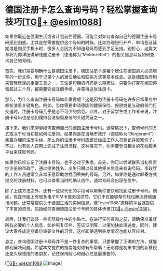 # 德国注册卡怎么查询号码？轻松掌握查询技巧[[TG💪+ @esim1088](https://t.me/s/esim1088)]

如果你最近在德国生活或者计划前往德国，可能会对如何查询自己的德国注册卡号码感到困惑。尤其是在需要提供这个号码的时候，比如办理银行开户、申请签证延期或是购买手机卡时，很多人会因为不知道号码而感到手足无措。别担心，这篇文章将为你详细讲解德国注册卡（德语称为“Meldezettel”）的相关信息以及如何查询自己的号码。

首先，我们需要明确什么是德国注册卡。德国注册卡是每个居住在德国的人必须填写的一份文件，用于记录个人的居住地址和联系方式等基本信息。这是德国政府用来管理居民的重要工具之一。无论是短期旅行还是长期居住，只要你打算在德国停留超过三个月，都需要完成注册手续，并获得这张注册卡。

那么，为什么查询注册卡号码如此重要呢？这是因为注册卡号码在许多日常事务中都扮演着关键角色。例如，当你需要申请德国的健康保险、报税或是与政府部门打交道时，注册卡号码几乎是必不可少的信息。此外，对于留学生或工作者来说，注册卡号码也是他们维持合法居留身份的关键凭证之一。

接下来，我们来聊聊如何查询自己的德国注册卡号码。通常情况下，查询号码的方式取决于你当初是如何注册的。如果你是在当地市政厅（德语称为“Bürgeramt”）亲自办理的注册手续，那么你的注册卡号码应该已经由工作人员登记并告知你了。不过，也有些人在网上完成了注册流程，这种情况下，你需要登录相关的在线服务平台来获取号码。

如果你已经忘记了注册卡号码，也不必过于焦虑。首先，你可以尝试联系当初负责你注册的市政厅，通过提供姓名、出生日期以及其他相关信息来查询号码。市政厅的工作人员通常会非常乐意帮助你找回丢失的号码。另外，如果你是通过邮寄方式提交的注册材料，也可以查看当时的确认信件，通常号码会出现在信中。

除了上述方法之外，还有一些现代化的手段可以帮助你更快地找到注册卡号码。例如，现在市面上有很多电子SIM卡服务提供商，它们不仅能够帮你轻松解决跨境通讯问题，还常常提供关于德国生活的实用信息。像“esim1088”这样的平台就提供了丰富的资讯，包括如何查询德国注册卡号码的具体步骤[[TG💪+ @esim1088](https://t.me/s/esim1088)]。

最后，让我们谈谈一些实际操作中的小贴士。在进行任何查询之前，请确保准备好所有必要的个人信息，如护照复印件、签证证明等，以便加快处理速度。同时，建议大家养成定期备份重要文件的习惯，这样即使遇到突发情况也能从容应对。

总之，查询德国注册卡号码并不是一件复杂的事情，只要掌握了正确的方法，就能顺利解决问题。希望本文提供的指南能对你有所帮助！无论你是初来乍到的新移民还是久居德国的老朋友，记住保持耐心和细心总是最重要的。

[[TG💪+ @esim1088](https://t.me/s/esim1088) ![Image](https://i.postimg.cc/4NQfJmqS/Snipaste-2025-05-13-00-14-12.png)]